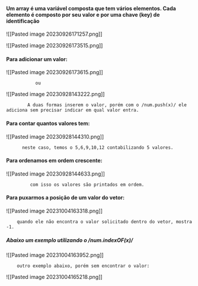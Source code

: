
#### Um array é uma variável composta que tem vários elementos. Cada elemento é composto por seu valor e por uma chave (key) de identificação 

![[Pasted image 20230926171257.png]]

![[Pasted image 20230926173515.png]]
#### Para adicionar um valor:

![[Pasted image 20230926173615.png]]

               ou

![[Pasted image 20230928143222.png]]

            A duas formas inserem o valor, porém com o /num.push(x)/ ele adiciona sem precisar indicar em qual valor entra.

#### Para contar quantos valores tem:

![[Pasted image 20230928144310.png]]

          neste caso, temos o 5,6,9,10,12 contabilizando 5 valores.

#### Para ordenamos em ordem crescente:

![[Pasted image 20230928144633.png]]

             com isso os valores são printados em ordem.

#### Para puxarmos a posição de um valor do vetor:

![[Pasted image 20231004163318.png]]

        quando ele não encontra o valor solicitado dentro do vetor, mostra -1.

##### Abaixo um exemplo utilizando o /num.indexOF(x)/

![[Pasted image 20231004163952.png]]


        outro exemplo abaixo, porém sem encontrar o valor:

![[Pasted image 20231004165218.png]]



